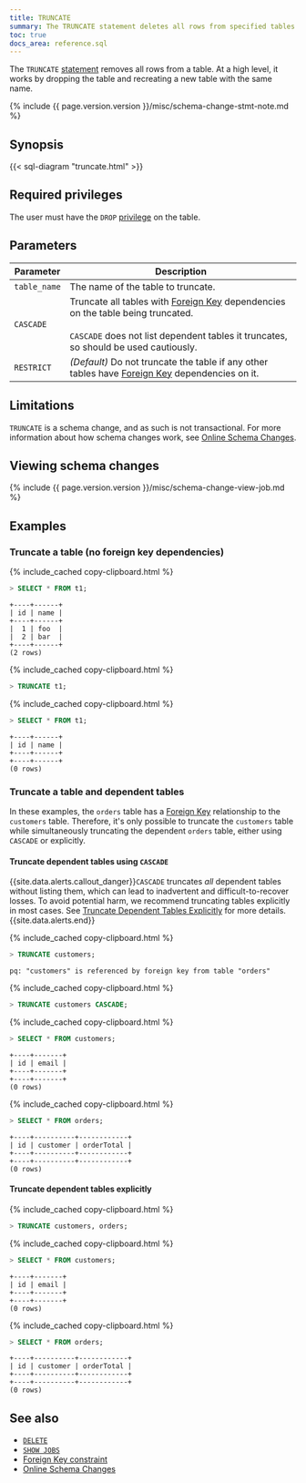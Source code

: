 ```yaml
---
title: TRUNCATE
summary: The TRUNCATE statement deletes all rows from specified tables.
toc: true
docs_area: reference.sql
---
```


The `TRUNCATE` [statement](sql-statements.html) removes all rows from a table. At a high level, it works by dropping the table and recreating a new table with the same name.

{% include {{ page.version.version }}/misc/schema-change-stmt-note.md %}

## Synopsis

<div>
{{< sql-diagram "truncate.html" >}}
</div>

## Required privileges

The user must have the `DROP` [privilege](security-reference/authorization.html#managing-privileges) on the table.

## Parameters

Parameter | Description
----------|------------
`table_name` | The name of the table to truncate.
`CASCADE` | Truncate all tables with [Foreign Key](foreign-key.html) dependencies on the table being truncated.<br><br>`CASCADE` does not list dependent tables it truncates, so should be used cautiously.
`RESTRICT`    | _(Default)_ Do not truncate the table if any other tables have [Foreign Key](foreign-key.html) dependencies on it.

## Limitations

`TRUNCATE` is a schema change, and as such is not transactional. For more information about how schema changes work, see [Online Schema Changes](online-schema-changes.html).

## Viewing schema changes

{% include {{ page.version.version }}/misc/schema-change-view-job.md %}

## Examples

### Truncate a table (no foreign key dependencies)

{% include_cached copy-clipboard.html %}
~~~ sql
> SELECT * FROM t1;
~~~

~~~
+----+------+
| id | name |
+----+------+
|  1 | foo  |
|  2 | bar  |
+----+------+
(2 rows)
~~~

{% include_cached copy-clipboard.html %}
~~~ sql
> TRUNCATE t1;
~~~

{% include_cached copy-clipboard.html %}
~~~ sql
> SELECT * FROM t1;
~~~

~~~
+----+------+
| id | name |
+----+------+
+----+------+
(0 rows)
~~~

### Truncate a table and dependent tables

In these examples, the `orders` table has a [Foreign Key](foreign-key.html) relationship to the `customers` table. Therefore, it's only possible to truncate the `customers` table while simultaneously truncating the dependent `orders` table, either using `CASCADE` or explicitly.

#### Truncate dependent tables using `CASCADE`

{{site.data.alerts.callout_danger}}<code>CASCADE</code> truncates <em>all</em> dependent tables without listing them, which can lead to inadvertent and difficult-to-recover losses. To avoid potential harm, we recommend truncating tables explicitly in most cases. See <a href="#truncate-dependent-tables-explicitly">Truncate Dependent Tables Explicitly</a> for more details.{{site.data.alerts.end}}

{% include_cached copy-clipboard.html %}
~~~ sql
> TRUNCATE customers;
~~~

~~~
pq: "customers" is referenced by foreign key from table "orders"
~~~

{% include_cached copy-clipboard.html %}
~~~ sql
> TRUNCATE customers CASCADE;
~~~

{% include_cached copy-clipboard.html %}
~~~ sql
> SELECT * FROM customers;
~~~

~~~
+----+-------+
| id | email |
+----+-------+
+----+-------+
(0 rows)
~~~

{% include_cached copy-clipboard.html %}
~~~ sql
> SELECT * FROM orders;
~~~

~~~
+----+----------+------------+
| id | customer | orderTotal |
+----+----------+------------+
+----+----------+------------+
(0 rows)
~~~

#### Truncate dependent tables explicitly

{% include_cached copy-clipboard.html %}
~~~ sql
> TRUNCATE customers, orders;
~~~

{% include_cached copy-clipboard.html %}
~~~ sql
> SELECT * FROM customers;
~~~

~~~
+----+-------+
| id | email |
+----+-------+
+----+-------+
(0 rows)
~~~

{% include_cached copy-clipboard.html %}
~~~ sql
> SELECT * FROM orders;
~~~

~~~
+----+----------+------------+
| id | customer | orderTotal |
+----+----------+------------+
+----+----------+------------+
(0 rows)
~~~

## See also

- [`DELETE`](delete.html)
- [`SHOW JOBS`](show-jobs.html)
- [Foreign Key constraint](foreign-key.html)
- [Online Schema Changes](online-schema-changes.html)
